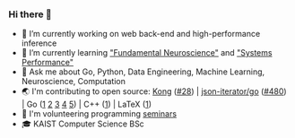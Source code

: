 ### Hi there 👋

- 🔭 I’m currently working on web back-end and high-performance inference
- 🌱 I’m currently learning ["Fundamental Neuroscience"](https://www.goodreads.com/book/show/13658691-fundamental-neuroscience) and ["Systems Performance"](https://www.goodreads.com/book/show/53435218-systems-performance)
- 💬 Ask me about Go, Python, Data Engineering, Machine Learning, Neuroscience, Computation
- 🌏 I'm contributing to open source: [Kong](https://github.com/Kong/kong) ([#28](https://github.com/Kong/lua-multipart/pull/28)) | [json-iterator/go](https://github.com/json-iterator/go) ([#480](https://github.com/json-iterator/go/pull/480)) | Go ([1](https://github.com/nikolaydubina/calendarheatmap) [2](https://github.com/nikolaydubina/go-featureprocessing) [3](https://github.com/nikolaydubina/go-ml-benchmarks) [4](https://github.com/nikolaydubina/openapi-inline-examples) [5](https://github.com/nikolaydubina/import-graph)) | C++ ([1](https://github.com/nikolaydubina/ARIA)) | LaTeX ([1](https://github.com/nikolaydubina/minimal-latex-resume))
- 🏫 I'm volunteering programming [seminars](https://github.com/nikolaydubina/presentations)
- 🎓 KAIST Computer Science BSc
